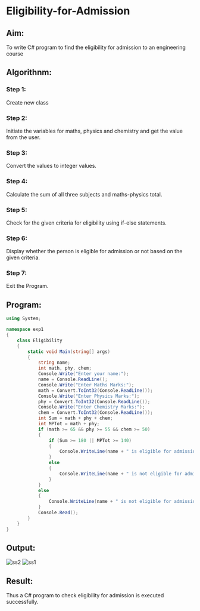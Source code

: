 # Eligibility-for-Admission

## Aim:
To write C# program to find the eligibility for admission to an engineering course

## Algorithnm:
### Step 1:
Create new class

### Step 2:
Initiate the variables for maths, physics and chemistry and get the value from the user.

### Step 3:
Convert the values to integer values.

### Step 4:
Calculate the sum of all three subjects and maths-physics total.

### Step 5:
Check for the given criteria for eligibility using if-else statements.

### Step 6:
Display whether the person is eligible for admission or not based on the given criteria.

### Step 7:
Exit the Program.

## Program:
```cs
using System;

namespace exp1
{
    class Eligibility
    {
        static void Main(string[] args)
        {
            string name;
            int math, phy, chem;
            Console.Write("Enter your name:");
            name = Console.ReadLine();
            Console.Write("Enter Maths Marks:");
            math = Convert.ToInt32(Console.ReadLine());
            Console.Write("Enter Physics Marks:");
            phy = Convert.ToInt32(Console.ReadLine());
            Console.Write("Enter Chemistry Marks:");
            chem = Convert.ToInt32(Console.ReadLine());
            int Sum = math + phy + chem;
            int MPTot = math + phy;
            if (math >= 65 && phy >= 55 && chem >= 50)
            {
                if (Sum >= 180 || MPTot >= 140)
                {
                    Console.WriteLine(name + " is eligible for admission to an engineering course.");
                }
                else
                {
                    Console.WriteLine(name + " is not eligible for admission to an engineering course due to insufficient marks.");
                }
            }
            else
            {
                Console.WriteLine(name + " is not eligible for admission to an engineering course due to insufficient marks.");
            }
            Console.Read();
        }
    }
}
```
## Output:
![ss2](https://user-images.githubusercontent.com/93427254/225370643-b50cd18d-292f-42c8-ab02-3681cfaf78dc.png)
![ss1](https://user-images.githubusercontent.com/93427254/225370653-face51d5-2412-4a75-99ae-0451e1a9a676.png)

## Result:
Thus a C# program to check eligibility for admission is executed successfully.
